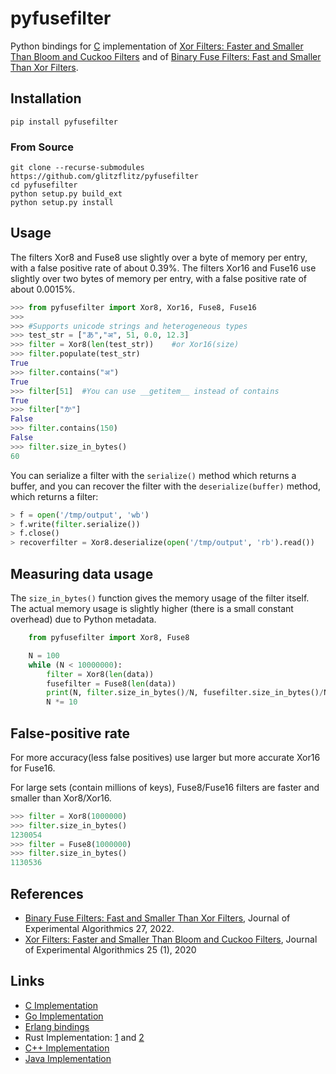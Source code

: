 # pyfusefilter

Python bindings for [C](https://github.com/FastFilter/xor_singleheader) implementation of [Xor Filters: Faster and Smaller Than Bloom and Cuckoo Filters](https://arxiv.org/abs/1912.08258)
and of [Binary Fuse Filters: Fast and Smaller Than Xor Filters](https://arxiv.org/abs/2201.01174).



## Installation
`pip install pyfusefilter`
### From Source
```
git clone --recurse-submodules https://github.com/glitzflitz/pyfusefilter
cd pyfusefilter
python setup.py build_ext
python setup.py install
```
## Usage

The filters Xor8 and Fuse8 use slightly over a byte of memory per entry, with a false positive rate of about 0.39%.
The filters Xor16 and Fuse16 use slightly over two bytes of memory per entry, with a false positive rate of about 0.0015%.



```py
>>> from pyfusefilter import Xor8, Xor16, Fuse8, Fuse16
>>> 
>>> #Supports unicode strings and heterogeneous types
>>> test_str = ["あ","अ", 51, 0.0, 12.3]
>>> filter = Xor8(len(test_str))	#or Xor16(size)
>>> filter.populate(test_str)
True
>>> filter.contains("अ")
True
>>> filter[51]  #You can use __getitem__ instead of contains
True
>>> filter["か"]
False
>>> filter.contains(150)
False
>>> filter.size_in_bytes()
60
```

You can serialize a filter with the `serialize()` method which returns a buffer, and you can recover the filter with the `deserialize(buffer)` method, which returns a filter:

```py
> f = open('/tmp/output', 'wb')
> f.write(filter.serialize())
> f.close()
> recoverfilter = Xor8.deserialize(open('/tmp/output', 'rb').read())
```

## Measuring data usage

The `size_in_bytes()` function gives the memory usage of the filter itself. The actual memory usage is slightly higher (there is a small constant overhead) due to
Python metadata.

```python
    from pyfusefilter import Xor8, Fuse8

    N = 100
    while (N < 10000000):
        filter = Xor8(len(data))
        fusefilter = Fuse8(len(data))
        print(N, filter.size_in_bytes()/N, fusefilter.size_in_bytes()/N)
        N *= 10

```


## False-positive rate
For more accuracy(less false positives) use larger but more accurate Xor16 for Fuse16.

For large sets (contain millions of keys), Fuse8/Fuse16 filters are faster and smaller than Xor8/Xor16.

```py
>>> filter = Xor8(1000000)
>>> filter.size_in_bytes()
1230054
>>> filter = Fuse8(1000000)
>>> filter.size_in_bytes()
1130536
```



## References

- [Binary Fuse Filters: Fast and Smaller Than Xor Filters](http://arxiv.org/abs/2201.01174), Journal of Experimental Algorithmics 27, 2022.
- [Xor Filters: Faster and Smaller Than Bloom and Cuckoo Filters](https://arxiv.org/abs/1912.08258), Journal of Experimental Algorithmics 25 (1), 2020


## Links
* [C Implementation](https://github.com/FastFilter/xor_singleheader)
* [Go Implementation](https://github.com/FastFilter/xorfilter)
* [Erlang bindings](https://github.com/mpope9/exor_filter)
* Rust Implementation: [1](https://github.com/bnclabs/xorfilter) and [2](https://github.com/codri/xorfilter-rs)
* [C++ Implementation](https://github.com/FastFilter/fastfilter_cpp)
* [Java Implementation](https://github.com/FastFilter/fastfilter_java)
